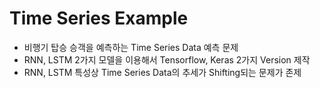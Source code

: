 Time Series Example  
=============
* 비행기 탑승 승객을 예측하는 Time Series Data 예측 문제 
* RNN, LSTM 2가지 모델을 이용해서 Tensorflow, Keras 2가지 Version 제작
* RNN, LSTM 특성상 Time Series Data의 추세가 Shifting되는 문제가 존제 

